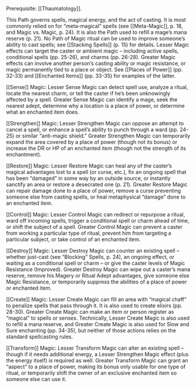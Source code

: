 Prerequisite: [[Thaumatology]]. 

This Path governs spells, magical energy, and the act of casting. It is most commonly relied on for “meta-magical” spells (see [[Meta-Magic]], p. 18, and Magic vs. Magic, p. 24). It is also the Path used to refill a mage’s mana reserve (p. 21). No Path of Magic ritual can be used to improve someone’s ability to cast spells; see [[Stacking Spells]] (p. 15) for details. Lesser Magic effects can target the caster or ambient magic – including active spells, conditional spells (pp. 25-26), and charms (pp. 26-28). Greater Magic effects can involve another person’s casting ability or magic resistance, or magic permanently tied to a place or object. See [[Places of Power]] (pp. 32-33) and [[Enchanted Items]] (pp. 33-35) for examples of the latter. 

[[Sense]] Magic: Lesser Sense Magic can detect spell use, analyze a ritual, locate the nearest charm, or tell the caster if he’s been unknowingly affected by a spell. Greater Sense Magic can identify a mage, seek the nearest adept, determine why a location is a place of power, or determine what an enchanted item does. 

[[Strengthen]] Magic: Lesser Strengthen Magic can oppose an attempt to cancel a spell, or enhance a spell’s ability to punch through a ward (pp. 24-25) or similar “anti-magic shield.” Greater Strengthen Magic can temporarily expand the area covered by a place of power (though not its bonus) or increase the DR or HP of an enchanted item (though not the strength of its enchantment). 

[[Restore]] Magic: Lesser Restore Magic can heal any of the caster’s magical advantages lost to a spell (or curse, etc.), fix an ongoing spell that has been “damaged” in some way by an outside source, or instantly sanctify an area or restore a desecrated one (p. 21). Greater Restore Magic can repair damage done to a place of power, remove a curse preventing someone else from casting spells, or heal metaphysical “damage” done to an enchanted item. 

[[Control]] Magic: Lesser Control Magic can redirect or repurpose a ritual, ward off incoming spells, trigger a conditional spell or charm ahead of time, or shift the subject of a spell. Greater Control Magic can prevent a caster from working a particular type of ritual, prevent him from targeting a particular subject, or take control of an enchanted item. 

[[Destroy]] Magic: Lesser Destroy Magic can counter an existing spell – whether just-cast (see “Blocking” Spells, p. 24), an ongoing effect, or waiting as a conditional spell or charm – or give the caster levels of Magic Resistance (Improved). Greater Destroy Magic can wipe out a caster’s mana reserve, remove his Magery or Ritual Adept advantages, give someone else Magic Resistance, or temporarily suppress the abilities of a place of power or enchanted item. 

[[Create]] Magic: Lesser Create Magic can fill an area with “magical chaff” to penalize spells that pass through it. It is also used to create elixirs (pp. 28-30). Greater Create Magic can make an item or person register as “magical” to spells or senses. Technically, Lesser Create Magic is also used to refill a mana reserve, and Greater Create Magic is also used for Slow and Sure enchanting (pp. 34-35), but neither of those actions relies on the standard spellcasting rules. 

[[Transform]] Magic: Lesser Transform Magic can alter an existing spell – though if it needs additional energy, a Lesser Strengthen Magic effect (plus the energy itself) is required as well. Greater Transform Magic can grant an “aspect” to a place of power, making its bonus only usable for one type of ritual, or temporarily shift the owner of an exclusive enchanted item so someone else can use it.